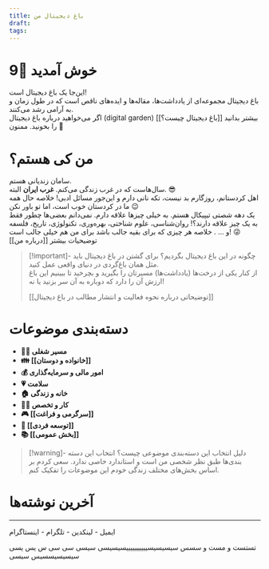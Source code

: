 ```yaml
---
title: باغ دیجیتال من
draft: 
tags:
---
```

# خوش آمدید 👋9
این‌جا یک باغ دیجیتال است!  
باغ دیجیتال مجموعه‌ای از یادداشت‌ها، مقاله‌ها و ایده‌های ناقص است که در طول زمان و به آرامی رشد می‌کنند.  
اگر می‌خواهید درباره باغ دیجیتال (digital garden) بیشتر بدانید [[باغ دیجیتال چیست؟]] را بخونید. ممنون 🙏
# من کی هستم؟
سامان زندیانی هستم.  
سال‌هاست که در غرب زندگی می‌کنم. **غرب ایران** البته. 😎  
اهل کردستانم، روزگارم بد نیست، تکه نانی دارم و این‌جور مسائل ادبی! خلاصه حال همه ما در کردستان خوب است، اما تو باور نکن 😉  
یک دهه شصتی تیپیکال هستم. به خیلی چیزها علاقه دارم. نمی‌دانم بعضی‌ها چطور فقط به یک چیز علاقه دارند؟! روان‌شناسی، علوم شناختی، بهره‌وری، تکنولوژی، تاریخ، فلسفه و … . خلاصه هر چیزی که برای بقیه جالب باشد برای من هم خیلی جالب است! 😜  
توضیحیات بیشتر [[درباره من]]  
> [!important]- چگونه در این باغ دیجیتال بگردیم؟
> برای گشتن در باغ دیجیتال باید مثل همان باغ‌گردی در دنیای واقعی عمل کنید.  
> از کنار یکی از درخت‌ها (یادداشت‌ها) مسیرتان را بگیرید و بچرخید تا ببینیم این باغ ارزش آن را دارد که دوباره به آن سر بزنید یا نه!
> 
> [[توضیحاتی درباره نحوه فعالیت و انتشار مطالب در باغ دیجیتال]]
# دسته‌بندی موضوعات
- **👨‍💼 مسیر شغلی**
- **👪 [[خانواده و دوستان]]**
- **💰 امور مالی و سرمایه‌گذاری**
- **💗 سلامت**
- **🏠 خانه و زندگی**
- **👨‍💻 کار و تخصص**
- **🎮 [[سرگرمی و فراغت]]**
- **🌱 [[توسعه فردی]]**
- **📚 [[بخش عمومی]]**

> [!warning]- دلیل انتخاب این دسته‌بندی موضوعی چیست؟
> انتخاب این دسته بندی‌ها طبق نظر شخصی من است و استاندارد خاصی ندارد. سعی کردم بر اساس بخش‌های مختلف زندگی خودم این موضوعات را تفکیک کنم.
# آخرین نوشته‌ها


---
ایمیل - لینکدین - تلگرام - اینستاگرام


تستست و  مست و سسس
سیسیسیسییییییییییسیسیسی سیسی سی سی س یس یسی 
سیسیسیسسیس
سیسی

